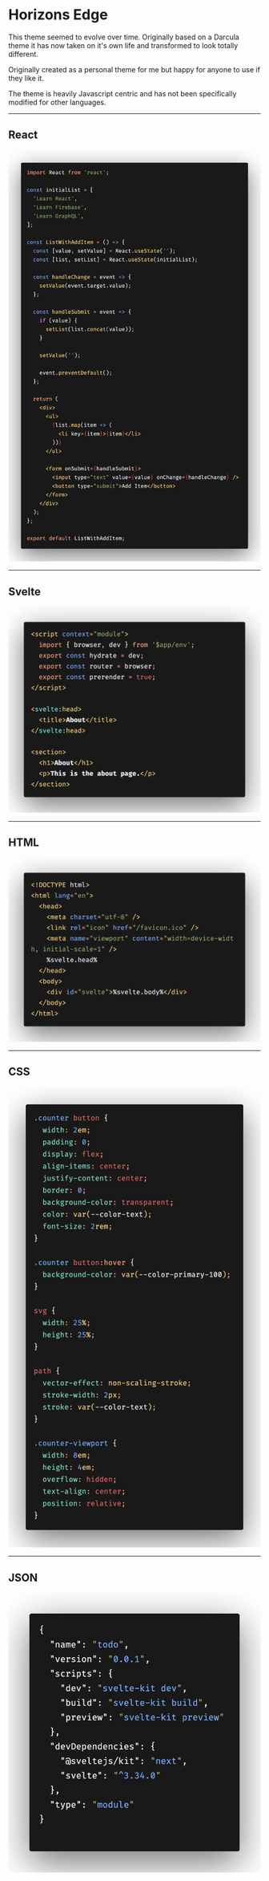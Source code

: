 # Horizons Edge

This theme seemed to evolve over time. Originally based on a Darcula theme it has now taken on it's own life and transformed to look totally different.

Originally created as a personal theme for me but happy for anyone to use if they like it.

The theme is heavily Javascript centric and has not been specifically modified for other languages.

---

## React

![react](/react.png 'React Example')

---

## Svelte

![svelte](/svelte.png 'Svelte Example')

---

## HTML

![html](/html.png 'HTML Example')

---

## CSS

![css](/css.png 'CSS Example')

---

## JSON

![json](/json.png 'React Example')
